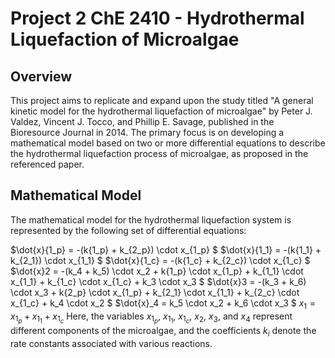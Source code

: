 # Project 2 ChE 2410 - Hydrothermal Liquefaction of Microalgae
## Overview
This project aims to replicate and expand upon the study titled "A general kinetic model for the hydrothermal liquefaction of microalgae" by Peter J. Valdez, Vincent J. Tocco, and Phillip E. Savage, published in the Bioresource Journal in 2014. The primary focus is on developing a mathematical model based on two or more differential equations to describe the hydrothermal liquefaction process of microalgae, as proposed in the referenced paper.

## Mathematical Model
The mathematical model for the hydrothermal liquefaction system is represented by the following set of differential equations:

$\dot{x}{1_p} = -(k{1_p} + k_{2_p}) \cdot x_{1_p} $
$\dot{x}{1_1} = -(k{1_1} + k_{2_1}) \cdot x_{1_1} $
$\dot{x}{1_c} = -(k{1_c} + k_{2_c}) \cdot x_{1_c} $
$\dot{x}2 = -(k_4 + k_5) \cdot x_2 + k{1_p} \cdot x_{1_p} + k_{1_1} \cdot x_{1_1} + k_{1_c} \cdot x_{1_c} + k_3 \cdot x_3 $
$\dot{x}3 = -(k_3 + k_6) \cdot x_3 + k{2_p} \cdot x_{1_p} + k_{2_1} \cdot x_{1_1} + k_{2_c} \cdot x_{1_c} + k_4 \cdot x_2 $
$\dot{x}_4 = k_5 \cdot x_2 + k_6 \cdot x_3 $
$x_1 = x_{1_p} + x_{1_1} + x_{1_c}$
Here, the variables $x_{1_p}$, $x_{1_1}$, $x_{1_c}$, $x_2$, $x_3$, and $x_4$ represent different components of the microalgae, and the coefficients $k_i$ denote the rate constants associated with various reactions.

